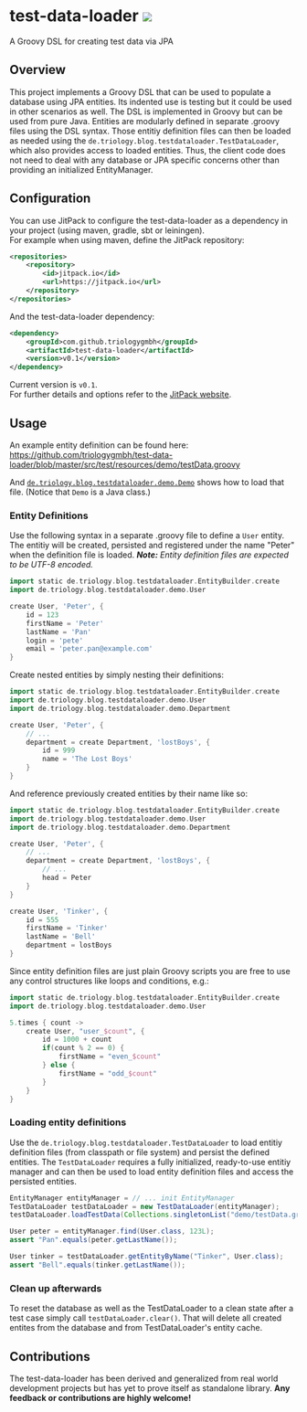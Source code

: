 # test-data-loader [![](https://jitpack.io/v/triologygmbh/test-data-loader.svg)](https://jitpack.io/#triologygmbh/test-data-loader)
A Groovy DSL for creating test data via JPA

## Overview
This project implements a Groovy DSL that can be used to populate a database using JPA entities. Its indented use is testing but it could be used in other scenarios as well.
The DSL is implemented in Groovy but can be used from pure Java. Entities are modularly defined in separate .groovy files using the DSL syntax. Those entitiy definition files can then be loaded as needed using the `de.triology.blog.testdataloader.TestDataLoader`, which also provides access to loaded entities. Thus, the client code does not need to deal with any database or JPA specific concerns other than providing an initialized EntityManager.

## Configuration
You can use JitPack to configure the test-data-loader as a dependency in your project (using maven, gradle, sbt or leiningen).<br/>
For example when using maven, define the JitPack repository:
```XML
<repositories>
    <repository>
        <id>jitpack.io</id>
        <url>https://jitpack.io</url>
    </repository>
</repositories>
```
And the test-data-loader dependency:
```XML
<dependency>
    <groupId>com.github.triologygmbh</groupId>
    <artifactId>test-data-loader</artifactId>
    <version>v0.1</version>
</dependency>
```
Current version is `v0.1`.<br/> 
For further details and options refer to the [JitPack website](https://jitpack.io/).

## Usage
An example entity definition can be found here: https://github.com/triologygmbh/test-data-loader/blob/master/src/test/resources/demo/testData.groovy

And [`de.triology.blog.testdataloader.demo.Demo`](https://github.com/triologygmbh/test-data-loader/blob/master/src/test/java/de/triology/blog/testdataloader/demo/Demo.java) shows how to load that file. (Notice that `Demo` is a Java class.)

### Entity Definitions
Use the following syntax in a separate .groovy file to define a `User` entity. The entitiy will be created, persisted and registered under the name "Peter" when the definition file is loaded. _**Note:** Entity definition files are expected to be UTF-8 encoded._
```Groovy
import static de.triology.blog.testdataloader.EntityBuilder.create
import de.triology.blog.testdataloader.demo.User

create User, 'Peter', {
    id = 123
    firstName = 'Peter'
    lastName = 'Pan'
    login = 'pete'
    email = 'peter.pan@example.com'
}
```
Create nested entities by simply nesting their definitions:
```Groovy
import static de.triology.blog.testdataloader.EntityBuilder.create
import de.triology.blog.testdataloader.demo.User
import de.triology.blog.testdataloader.demo.Department

create User, 'Peter', {
    // ...
    department = create Department, 'lostBoys', {
        id = 999
        name = 'The Lost Boys'
    }
}
```
And reference previously created entities by their name like so: 
```Groovy
import static de.triology.blog.testdataloader.EntityBuilder.create
import de.triology.blog.testdataloader.demo.User
import de.triology.blog.testdataloader.demo.Department

create User, 'Peter', {
    // ...
    department = create Department, 'lostBoys', {
        // ...
        head = Peter
    }
}

create User, 'Tinker', {
    id = 555
    firstName = 'Tinker'
    lastName = 'Bell'
    department = lostBoys
}
```
Since entity definition files are just plain Groovy scripts you are free to use any control structures like loops and conditions, e.g.:
```Groovy
import static de.triology.blog.testdataloader.EntityBuilder.create
import de.triology.blog.testdataloader.demo.User

5.times { count ->
    create User, "user_$count", {
        id = 1000 + count
        if(count % 2 == 0) {
            firstName = "even_$count"
        } else {
            firstName = "odd_$count"
        }
    }
}
```

### Loading entity definitions
Use the `de.triology.blog.testdataloader.TestDataLoader` to load entitiy definition files (from classpath or file system) and persist the defined entities. 
The `TestDataLoader` requires a fully initialized, ready-to-use entitiy manager and can then be used to load entity definition files and access the persisted entities.
```Java
EntityManager entityManager = // ... init EntityManager
TestDataLoader testDataLoader = new TestDataLoader(entityManager);
testDataLoader.loadTestData(Collections.singletonList("demo/testData.groovy"));

User peter = entityManager.find(User.class, 123L);
assert "Pan".equals(peter.getLastName());

User tinker = testDataLoader.getEntityByName("Tinker", User.class);
assert "Bell".equals(tinker.getLastName());
```

### Clean up afterwards
To reset the database as well as the TestDataLoader to a clean state after a test case simply call `testDataLoader.clear()`. That will delete all created entites from the database and from TestDataLoader's entity cache.

## Contributions
The test-data-loader has been derived and generalized from real world development projects but has yet to prove itself as standalone library. **Any feedback or contributions are highly welcome!**
